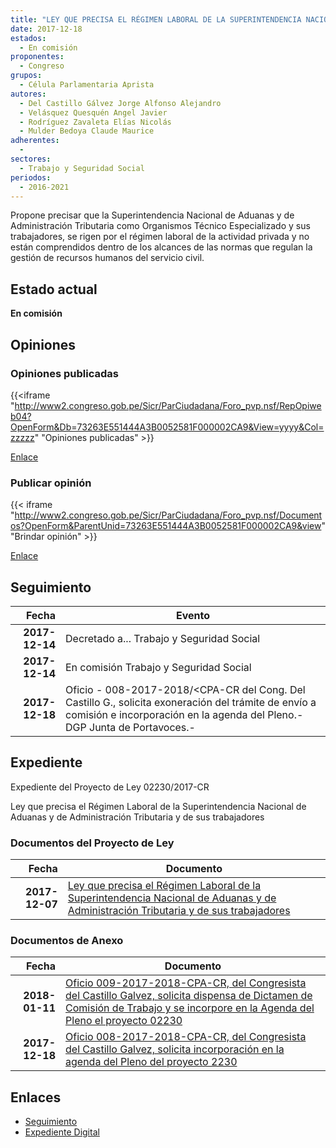 ```yaml
---
title: "LEY QUE PRECISA EL RÉGIMEN LABORAL DE LA SUPERINTENDENCIA NACIONAL DE ADUANAS Y DE ADMINISTRACIÓN TRIBUTARIA Y DE SUS TRABAJADORES"
date: 2017-12-18
estados: 
  - En comisión
proponentes: 
  - Congreso
grupos: 
  - Célula Parlamentaria Aprista
autores: 
  - Del Castillo Gálvez Jorge Alfonso Alejandro
  - Velásquez Quesquén Angel Javier
  - Rodríguez Zavaleta Elías Nicolás
  - Mulder Bedoya Claude Maurice
adherentes: 
  - 
sectores: 
  - Trabajo y Seguridad Social
periodos: 
  - 2016-2021
---
```


Propone precisar que la Superintendencia Nacional de Aduanas y de Administración Tributaria como Organismos Técnico Especializado y sus trabajadores, se rigen por el régimen laboral de la actividad privada y no están comprendidos dentro de los alcances de las normas que regulan la gestión de recursos humanos del servicio civil.


## Estado actual

**En comisión**

## Opiniones

### Opiniones publicadas

{{<iframe "http://www2.congreso.gob.pe/Sicr/ParCiudadana/Foro_pvp.nsf/RepOpiweb04?OpenForm&Db=73263E551444A3B0052581F000002CA9&View=yyyy&Col=zzzzz" "Opiniones publicadas" >}}

[Enlace](http://www2.congreso.gob.pe/Sicr/ParCiudadana/Foro_pvp.nsf/RepOpiweb04?OpenForm&Db=73263E551444A3B0052581F000002CA9&View=yyyy&Col=zzzzz)
### Publicar opinión

{{< iframe "http://www2.congreso.gob.pe/Sicr/ParCiudadana/Foro_pvp.nsf/Documentos?OpenForm&ParentUnid=73263E551444A3B0052581F000002CA9&view" "Brindar opinión" >}}

[Enlace](http://www2.congreso.gob.pe/Sicr/ParCiudadana/Foro_pvp.nsf/Documentos?OpenForm&ParentUnid=73263E551444A3B0052581F000002CA9&view)

## Seguimiento

| Fecha | Evento |
|------:|--------|
| **2017-12-14** | Decretado a... Trabajo y Seguridad Social|
| **2017-12-14** | En comisión Trabajo y Seguridad Social|
| **2017-12-18** | Oficio - 008-2017-2018/<CPA-CR del Cong. Del Castillo G., solicita exoneración del trámite de envío a comisión e incorporación en la agenda del Pleno.-DGP Junta de Portavoces.-|


## Expediente

Expediente del Proyecto de Ley 02230/2017-CR

Ley que precisa el Régimen Laboral de la Superintendencia Nacional de Aduanas y de Administración Tributaria y de sus trabajadores


### Documentos del Proyecto de Ley

| Fecha | Documento |
|------:|--------|
| **2017-12-07** | [Ley que precisa el Régimen Laboral de la Superintendencia Nacional de Aduanas y de Administración Tributaria y de sus trabajadores](http://www.leyes.congreso.gob.pe/Documentos/2016_2021/Proyectos_de_Ley_y_de_Resoluciones_Legislativas/PL0223020171207.pdf) |

### Documentos de Anexo

| Fecha | Documento |
|------:|--------|
| **2018-01-11** | [Oficio 009-2017-2018-CPA-CR, del Congresista del Castillo Galvez, solicita dispensa de Dictamen de Comisión de Trabajo y se incorpore en la Agenda del Pleno el proyecto 02230](http://www.leyes.congreso.gob.pe/Documentos/2016_2021/Oficios/Congresistas/OFICIO-009-2017-2018-CPA-CR.pdf) |
| **2017-12-18** | [Oficio 008-2017-2018-CPA-CR, del Congresista del Castillo Galvez, solicita incorporación en la agenda del Pleno del proyecto 2230](http://www.leyes.congreso.gob.pe/Documentos/2016_2021/Oficios/Congresistas/OFICIO-008-2017-2018-CPA-CR.pdf) |

## Enlaces 

- [Seguimiento](http://www2.congreso.gob.pe/Sicr/TraDocEstProc/CLProLey2016.nsf/f7fff46988ca05b1052578e100829cc7/4fcf7bf8cfe46112052581f000006cf0?OpenDocument)
- [Expediente Digital](http://www2.congreso.gob.pe/Sicr/TraDocEstProc/CLProLey2016.nsf/f7fff46988ca05b1052578e100829cc7/4fcf7bf8cfe46112052581f000006cf0?OpenDocument&Click=05257FB7005EB655.eb71d0cf91d8294e05256cdf006b5706/$Body/0.1C6C)
